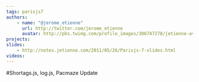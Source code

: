 ```yaml
---
tags: parisjs7
authors:
    - name: "@jerome_etienne"
      url: http://twitter.com/jerome_etienne
      avatar: http://pbs.twimg.com/profile_images/306747278/jetienne-avatar_bigger.jpg
projects:
slides:
    - http://notes.jetienne.com/2011/05/26/Parisjs-7-slides.html
videos:
---
```

#Shortags.js, log.js, Pacmaze Update

